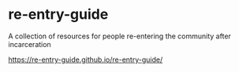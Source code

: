 # re-entry-guide
A collection of resources for people re-entering the community after incarceration

https://re-entry-guide.github.io/re-entry-guide/
